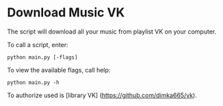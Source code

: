 # Download Music VK
The script will download all your music from playlist VK on your computer.

To call a script, enter:
```
python main.py [-flags]
```
To view the available flags, call help:
```
python main.py -h
```

To authorize used is [library VK] (https://github.com/dimka665/vk).
